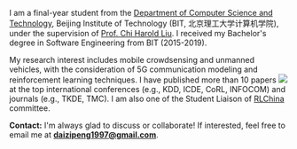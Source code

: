 I am a final-year student from the [Department of Computer Science and Technology](https://cs.bit.edu.cn/), Beijing Institute of Technology (BIT, 北京理工大学计算机学院), under the supervision of [Prof. Chi Harold Liu](https://scholar.google.com/citations?user=3IgFTEkAAAAJ).  I received my Bachelor's degree in Software Engineering from BIT (2015-2019).

My research interest includes mobile crowdsensing and unmanned vehicles, with the consideration of 5G communication modeling and reinforcement learning techniques. I have published more than 10 papers <a href='https://scholar.google.com/citations?user=e2c7Kt0AAAAJ'><img src="https://img.shields.io/endpoint?logo=Google%20Scholar&url=https%3A%2F%2Fcdn.jsdelivr.net%2Fgh%2FsuperboySB%2FsuperboySB.github.io@google-scholar-stats%2Fgs_data_shieldsio.json&labelColor=f6f6f6&color=9cf&style=flat&label=citations"></a> at the top international conferences (e.g., KDD, ICDE, CoRL, INFOCOM) and journals (e.g., TKDE, TMC). I am also one of the Student Liaison of [RLChina](http://rlchina.org/) committee.

**Contact:** I'm always glad to discuss or collaborate! If interested, feel free to email me at **daizipeng1997@gmail.com**.
